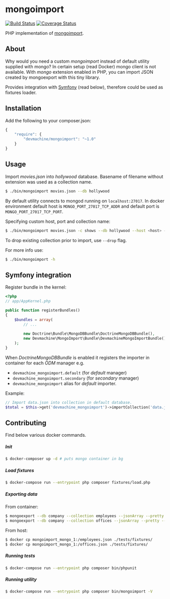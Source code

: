 # mongoimport

[![Build Status](https://travis-ci.org/dev-machine/mongoimport.svg)](https://travis-ci.org/dev-machine/mongoimport) [![Coverage Status](https://coveralls.io/repos/dev-machine/mongoimport/badge.svg?branch=master&service=github)](https://coveralls.io/github/dev-machine/mongoimport?branch=master)

PHP implementation of [mongoimport](https://docs.mongodb.org/manual/reference/program/mongoimport/).

## About

Why would you need a custom _mongoimport_ instead of default utility supplied with mongo? In certain setup (read Docker) mongo client is not available. With _mongo_ extension enabled in PHP, you can import JSON created by mongoexport with this tiny library.

Provides integration with [Symfony](http://symfony.com/) (read below), therefore could be used as fixtures loader.

## Installation 

Add the following to your composer.json:

```javascript
{
    "require": {
        "devmachine/mongoimport": "~1.0"
    }
}
```

## Usage

Import _movies.json_ into _hollywood_ database. Basename of filename without extension was used as a collection name.

```bash
$ ./bin/mongoimport movies.json --db hollywood
```

By default utility connects to mongod running on `localhost:27017`. In docker environment default host is `MONGO_PORT_27017_TCP_ADDR` and default port is `MONGO_PORT_27017_TCP_PORT`.

Specifying custom host, port and collection name:

```bash
$ ./bin/mongoimport movies.json -c shows --db hollywood --host <host> -p <port>
```

To drop existing collection prior to import, use `--drop` flag.

For more info use:

```bash
$ ./bin/mongoimport -h
```

## Symfony integration

Register bundle in the kernel:

```php
<?php
// app/AppKernel.php

public function registerBundles()
{
    $bundles = array(
        // ...
        
        new Doctrine\Bundle\MongoDBBundle\DoctrineMongoDBBundle(),
        new Devmachine\MongoImport\Bundle\DevmachineMongoImportBundle(),
    );
}
```

When _DoctrineMongoDBBundle_ is enabled it registers the importer in container for each _ODM_ manager e.g.

 - `devmachine_mongoimport.default` (for _default_ manager)
 - `devmachine_mongoimport.secondary` (for _secondary_ manager)
 - `devmachine_mongoimport` alias for _default_ importer.
 
Example:

```php
// Import data.json into collection in default database.
$total = $this->get('devmachine_mongoimport')->importCollection('data.json', 'collection');
```

## Contributing

Find below various docker commands.

##### Init

```bash
$ docker-composer up -d # puts mongo container in bg
```

##### Load fixtures

```bash
$ docker-compose run --entrypoint php composer fixtures/load.php
```

##### Exporting data

From container:

```bash
$ mongoexport --db company --collection employees --jsonArray --pretty --out employees.json
$ mongoexport --db company --collection offices --jsonArray --pretty --out offices.json
```

From host:

```bash
$ docker cp mongoimport_mongo_1:/employees.json ./tests/fixtures/
$ docker cp mongoimport_mongo_1:/offices.json ./tests/fixtures/
```

##### Running tests

```bash
$ docker-compose run --entrypoint php composer bin/phpunit
```

##### Running utility 

```bash
$ docker-compose run --entrypoint php composer bin/mongoimport -V
```
